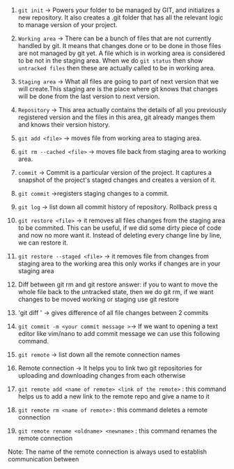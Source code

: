 1. `git init` -> Powers your folder to be managed by GIT, and initializes
a new repository. It also creates a .git folder that has all the relevant logic
to manage version of your project.

2. `Working area` -> There can be a bunch of files that are not currently handled
  by git.
  It means that changes done or to be done in those files are not managed by git yet.
  A file which is in working area is considered to be not in the staging area.
  When we do `git status` then show `untracked files` then these are actually called to be
  in working area.

3. `Staging area` -> What all files are going to part of next version that we
    will create.This staging are is the place where git knows that changes will be
    done from the last version to next version.

4.  `Repository` -> This area actually contains the details of all you previously
    registered version and the files in this area, git already manges them and knows their version history.

5. `git add <file>` -> moves file from working area to staging area.

6. `git rm --cached <file>` -> moves file back from staging area to working area.

7. `commit` -> Commit is a particular version of the project.
    It captures a snapshot of the project's staged changes and creates a version of it.

8. `git commit` ->registers staging changes to a commit.

9. `git log`  -> list down all commit history of repository. Rollback press q

10. `git restore <file>`  -> it removes all files changes from the staging area
    to be commited. This can be useful, if we did some dirty piece of code and
    now no more want it. Instead of deleting every change line by line, we can restore it.

11. `git restore --staged <file>` -> it removes file from changes from staging area to the working area
    this only works if changes are in your staging area

12. Diff between git rm and git restore
answer: if you to want to move the whole file back to the untracked state, then we do git rm,
if we want  changes to be moved working or staging use git restore


13. 'git diff <commitID1> <commitID2>' -> gives difference of all file changes between 2 commits

14. `git commit -m <your commit message >`-> If we want to opening a text editor like vim/nano to
    add commit message we can use this following command.
15. `git remote` -> list down all the remote connection names

16. Remote connection → It helps you to link two git repositories for uploading and downloading changes
from each otherwise

17. `git remote add <name of remote> <link of the remote>` :
 this command helps us to add a new link to the
remote repo and give a name to it

18. `git remote rm <name of remote>` : this command deletes a remote connection

19. `git remote rename <oldname> <newname>` : this command renames the remote connection

Note: The name of the remote connection is always used to establish communication between
